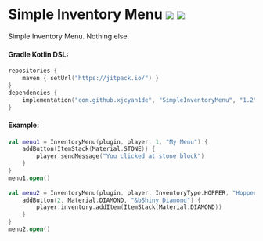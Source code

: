 # Simple Inventory Menu [![](https://jitpack.io/v/XjCyan1de/SimpleInventoryMenu.svg)](https://jitpack.io/#XjCyan1de/SimpleInventoryMenu)  [![](https://jitci.com/gh/XjCyan1de/SimpleInventoryMenu/svg)](https://jitci.com/gh/XjCyan1de/SimpleInventoryMenu)

Simple Inventory Menu. Nothing else.

#### Gradle Kotlin DSL:
```kotlin
repositories {
    maven { setUrl("https://jitpack.io/") }
}
dependencies {
    implementation("com.github.xjcyan1de", "SimpleInventoryMenu", "1.2")
}
```

#### Example:
```kotlin
val menu1 = InventoryMenu(plugin, player, 1, "My Menu") {
    addButton(ItemStack(Material.STONE)) {
        player.sendMessage("You clicked at stone block")
    }
}
menu1.open()
    
val menu2 = InventoryMenu(plugin, player, InventoryType.HOPPER, "Hopper Menu") {
    addButton(2, Material.DIAMOND, "&bShiny Diamond") {
        player.inventory.addItem(ItemStack(Material.DIAMOND))
    }
}
menu2.open()
```
